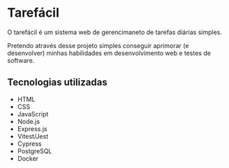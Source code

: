 # Tarefácil

O tarefácil é um sistema web de gerencimaneto de tarefas diárias simples.

Pretendo através desse projeto simples conseguir aprimorar (e desenvolver) minhas habilidades em desenvolvimento web e testes de software.

## Tecnologias utilizadas

- HTML
- CSS
- JavaScript
- Node.js
- Express.js
- Vitest/Jest
- Cypress
- PostgreSQL
- Docker
